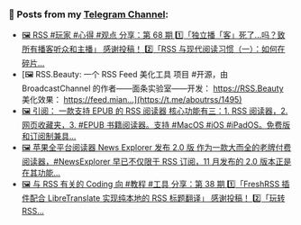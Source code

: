 ### 📰 Posts from my [Telegram Channel](https://t.me/s/aboutrss):
<!-- BLOG-POST-LIST:START -->
- [🖼 RSS #玩家 #心得 #观点 分享：第 68 期 1️⃣「独立播「客」死了...吗？致所有播客听众和主播」 感谢投稿！ 2️⃣「RSS 与现代阅读习惯（一）：如何在碎片...](https://t.me/aboutrss/1496)
- [🖼 RSS.Beauty: 一个 RSS Feed 美化工具 项目 #开源，由 BroadcastChannel 的作者——面条实验室——开发： https://RSS.Beauty 美化效果： https://feed.mian...](https://t.me/aboutrss/1495)
- [🖼 引阅： 一款支持 EPUB 的 RSS 阅读器 核心功能有三：1. RSS 阅读器，2. 网页收藏夹，3. #EPUB 书籍阅读器。支持 #MacOS #iOS #iPadOS。免费版和订阅制兼具...](https://t.me/aboutrss/1494)
- [🖼 苹果全平台阅读器 News Explorer 发布 2.0 版 作为一款大而全的老牌付费阅读器，#NewsExplorer 早已不仅限于 RSS 订阅，11 月发布的 2.0 版本正是在其功能...](https://t.me/aboutrss/1493)
- [🖼 与 RSS 有关的 Coding 向 #教程 #工具 分享：第 38 期 1️⃣「FreshRSS 插件配合 LibreTranslate 实现纯本地的 RSS 标题翻译」 感谢投稿！ 2️⃣「玩转 RSS...](https://t.me/aboutrss/1492)
<!-- BLOG-POST-LIST:END -->

<!--
**AboutRSS/AboutRSS** is a ✨ _special_ ✨ repository because its `README.md` (this file) appears on your GitHub profile.

Here are some ideas to get you started:

- 🔭 I’m currently working on ...
- 🌱 I’m currently learning ...
- 👯 I’m looking to collaborate on ...
- 🤔 I’m looking for help with ...
- 💬 Ask me about ...
- 📫 How to reach me: ...
- 😄 Pronouns: ...
- ⚡ Fun fact: ...
-->
